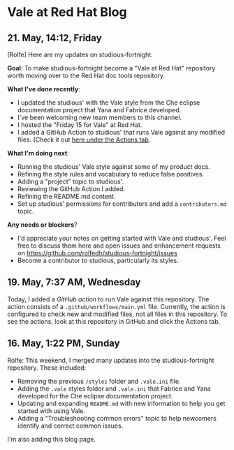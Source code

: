# Vale at Red Hat Blog
<!-- vale off -->
## 21. May, 14:12, Friday

[Rolfe] Here are my updates on studious-fortnight.

**Goal**: To make studious-fortnight become a "Vale at Red Hat" repository worth moving over to the Red Hat doc tools repository.

**What I've done recently**:
- I updated the studious' with the Vale style from the Che eclipse documentation project that Yana and Fabrice developed.
- I've been welcoming new team members to this channel.
- I hosted the "Friday 15 for Vale" at Red Hat.
- I added a GitHub Action to studious' that runs Vale against any modified files. (Check it out [here under the Actions tab](https://github.com/rolfedh/studious-fortnight/actions).

**What I'm doing next**:
- Running the studious' Vale style against some of my product docs.
- Refining the style rules and vocabulary to reduce false positives.
- Adding a "project"  topic to studious'.
- Reviewing the GitHub Action I added.
- Refining the README.md content.
- Set up studious' permissions for contributors and add a `contributors.md` topic.

**Any needs or blockers**?
- I'd appreciate your notes on getting started with Vale and studious'.  Feel free to discuss them here and open issues and enhancement requests on https://github.com/rolfedh/studious-fortnight/issues
- Become a contributor to studious, particularly its styles.

## 19. May, 7:37 AM, Wednesday

Today, I added a _GitHub action_ to run Vale against this repository. The action consists of a `.github/workflows/main.yml` file. Currently, the action is configured to check new and modified files, not all files in this repository. To see the actions, look at this repository in GitHub and click the Actions tab.


## 16. May, 1:22 PM, Sunday

Rolfe: This weekend, I merged many updates into the studious-fortnight repository. These included:
- Removing the previous `/styles` folder and `.vale.ini` file.
- Adding the `.vale` styles folder and `.vale.ini` that Fabrice and Yana developed for the Che eclipse documentation project.
- Updating and expanding `README.md` with new information to help you get started with using Vale.
- Adding a "Troubleshooting common errors" topic to help newcomers identify and correct common issues.

I'm also adding this blog page.

